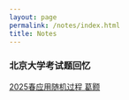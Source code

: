 ```yaml
---
layout: page
permalink: /notes/index.html
title: Notes
---
```


### 北京大学考试题回忆
[2025春应用随机过程 葛颢](https://Volodymyr2580.github.io/notes/exams/25春期中%20葛颢.pdf)